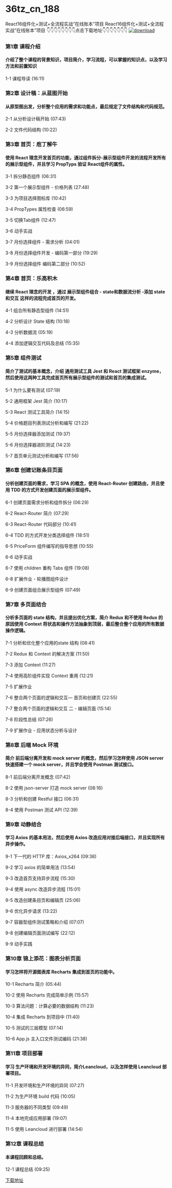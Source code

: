 # 36tz_cn_188
React16组件化+测试+全流程实战“在线账本”项目
React16组件化+测试+全流程实战“在线账本”项目
👇👇👇👇👇👇👇👇点击下载地址👇👇👇👇👇👇👇
[![download](https://51xueit.vip/muke_img/5fd18c0709fa56b905400304.jpg "下载地址")](http://www.36tz.cn "下载地址")
### 第1章 课程介绍 

#### 介绍了整个课程的背景知识，项目简介，学习流程，可以掌握的知识点，以及学习方法和前置知识
1-1 课程导读 (16:11)


### 第2章 设计稿：从蓝图开始

#### 从原型图出发，分析整个应用的需求和功能点，最后规定了文件结构和代码规范。
2-1 从分析设计稿开始 (07:43)

2-2 文件代码结构 (10:22)


### 第3章 首页：庖丁解牛

#### 使用 React 理念开发首页的功能，通过组件拆分-展示型组件开发的流程开发所有的展示型组件，并且学习 PropTyps 验证 React组件的属性。
3-1 拆分静态组件 (06:31)

3-2 第一个展示型组件 - 价格列表 (27:48)

3-3 为项目选择图标库 (10:42)

3-4 PropTypes 属性检查 (06:59)

3-5 切换Tab组件 (12:47)

3-6 动手实战

3-7 月份选择组件 - 需求分析 (04:01)

3-8 月份选择组件开发 - 编码第一部分 (19:29)

3-9 月份选择组件 编码第二部分 (10:52)


### 第4章 首页：乐高积木

#### 继续 React 理念的开发 ，通过 展示型组件组合 - state和数据流分析 -添加 state 和交互 这样的流程完成首页的开发。
4-1 组合所有静态型组件 (14:51)

4-2 分析设计 State 结构 (10:18)

4-3 分析数据流 (05:19)

4-4 添加逻辑交互代码及总结 (15:35)


### 第5章 组件测试 

#### 简介了测试的基本概念，介绍 通用测试工具 Jest 和 React 测试框架 enzyme，然后使用这两种工具完成首页所有展示型组件的测试和首页的集成测试。
5-1 为什么要有测试 (07:19)

5-2 通用框架 Jest 简介 (10:17)

5-3 React 测试工具简介 (14:15)

5-4 价格题目列表测试分析和编写 (21:22)

5-5 月份选择器添加测试 (19:37)

5-6 月份选择器进阶测试 (14:23)

5-7 首页单元测试分析和编写 (17:56)


### 第6章 创建记账条目页面 

#### 分析创建页面的需求，学习 SPA 的概念，使用 React-Router 创建路由，并且使用 TDD 的方式开发创建页面的展示型组件。
6-1 创建页面需求分析和组件拆分 (06:29)

6-2 React-Router 简介 (07:29)

6-3 React-Router 代码部分 (10:41)

6-4 TDD 的方式开发分类选择组件 (18:51)

6-5 PriceForm 组件编写的指导思想 (10:55)

6-6 动手实战

6-7 使用 children 重构 Tabs 组件 (19:08)

6-8 扩展作业 - 轮播图组件设计

6-9 创建页面组合展示型组件 (07:49)


### 第7章 多页面结合

#### 分析多页面的 state 结构，并且提出优化方案，简介 Redux 和不使用 Redux 的原因使用 Context 将状态和操作方法抽象到顶层，最后整合整个应用的所有数据操作逻辑。
7-1 分析和优化整个应用的state 结构 (08:41)

7-2 Redux 和 Context 的解决方案 (11:50)

7-3 添加 Context (11:27)

7-4 使用高阶组件实现 Context 重用 (12:21)

7-5 扩展作业

7-6 整合两个页面的逻辑和交互— 首页和创建页 (22:55)

7-7 整合两个页面的逻辑和交互 二 - 编辑页面 (15:14)

7-8 阶段性总结 (07:26)

7-9 扩展作业 - 应用状态分析与设计


### 第8章 后端 Mock 环境

#### 简介 前后端分离开发和 mock server 的概念，然后学习怎样使用 JSON server 快速搭建一个 mock server，并且学会使用 Postman 测试接口。
8-1 前后端分离开发概念 (07:42)

8-2 使用 json-server 打造 mock server (08:16)

8-3 分析和创建 Restful 接口 (06:31)

8-4 使用 Postman 测试 API (12:39)


### 第9章 动静结合

#### 学习 Axios 的基本用法，然后使用 Axios 改造应用对接后端接口，并且实现所有异步操作。
9-1 下一代的 HTTP 库：Axios_x264 (09:38)

9-2 学习 axios 的简单用法 (13:54)

9-3 改造首页支持异步流程 (15:30)

9-4 使用 async 改造异步流程 (15:01)

9-5 改造创建条目页和编辑页 (25:06)

9-6 优化异步请求 (13:22)

9-7 容器型组件测试策略和介绍 (07:07)

9-8 创建编辑页面测试编写 (22:12)

9-9 动手实践


### 第10章 锦上添花：图表分析页面

#### 学习怎样将开源图表库 Recharts 集成到首页的功能中。
10-1 Recharts 简介 (05:44)

10-2 使用 Recharts 完成简单示例 (15:57)

10-3 算法问题：计算必要的数据结构 (11:23)

10-4 集成 Recharts 到项目中 (11:40)

10-5 测试的三层模型 (07:14)

10-6 App.js 主入口文件测试编码 (21:38)


### 第11章 项目部署

#### 学习 生产环境和开发环境的异同，简介Leancloud，以及怎样使用 Leancloud 部署项目。
11-1 开发环境和生产环境的异同 (07:27)

11-2 为生产环境 build 代码 (10:05)

11-3 服务器的不同类型 (09:49)

11-4 本地完成应用部署 (19:07)

11-5 使用 Leancloud 进行部署 (14:54)


### 第12章 课程总结

#### 本课程回顾和总结。
12-1 课程总结 (09:25)


[下载地址](http://www.36tz.cn "下载地址")
